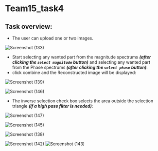 # Team15_task4
## Task overview:
- The user can upload one or two images.



![Screenshot (133)](https://user-images.githubusercontent.com/93436199/211045812-6b2ddd91-8e1e-422e-8090-ad2a967c1fa0.png)
 
 - Start selecting any wanted part from the magnitude spectrums ***(after clicking the `select magnitude` button)*** 
 and selecting any wanted part from the Phase spectrums ***(after clicking the `select phase` button)***.
 - click combine and the Reconstructed image will be displayed:

![Screenshot (139)](https://user-images.githubusercontent.com/93436199/211046113-b6b3bb39-5b76-4cfd-94a9-33e8ac81dc8f.png)

![Screenshot (146)](https://user-images.githubusercontent.com/93436199/211054404-bf99fb45-69bc-4e01-865c-5ab8b222de9f.png)

 - The inverse selection check box selects the area outside the selection triangle ***(if a high pass filter is needed)***:
 

![Screenshot (147)](https://user-images.githubusercontent.com/93436199/211054392-4699182c-27c8-4267-89ef-e17d96c41a65.png)

![Screenshot (145)](https://user-images.githubusercontent.com/93436199/211046391-b28dcb66-a18e-43c6-8d56-6bb9e1877461.png)

![Screenshot (138)](https://user-images.githubusercontent.com/93436199/211046097-54b2ad41-2ecb-4549-bdcb-4b719660a489.png)

![Screenshot (142)](https://user-images.githubusercontent.com/93436199/211046330-e84bb6a6-0339-49aa-96de-0e3b9cdf21b2.png)
![Screenshot (143)](https://user-images.githubusercontent.com/93436199/211046360-12fb8bda-702d-4fb3-9908-4e7056aee505.png)



